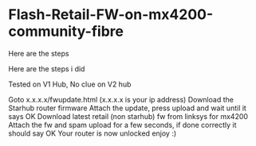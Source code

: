 # Flash-Retail-FW-on-mx4200-community-fibre


Here are the steps

Here are the steps i did

Tested on V1 Hub, No clue on V2 hub

Goto x.x.x.x/fwupdate.html (x.x.x.x is your ip address)
Download the Starhub router firmware
Attach the update, press upload and wait until it says OK
Download latest retail (non starhub) fw from linksys for mx4200
Attach the fw and spam upload for a few seconds, if done correctly it should say OK
Your router is now unlocked enjoy :)
